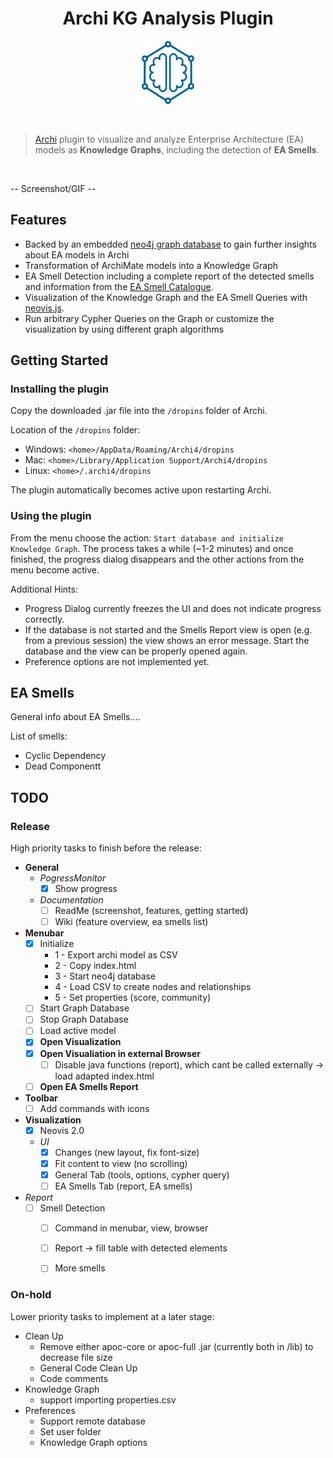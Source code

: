 <h1 align="center">Archi KG Analysis Plugin </h1>
<p align="center">
  <img src="./images/logo.png" width="20%">
</p>

<br>

> [Archi](https://www.archimatetool.com/) plugin to visualize and analyze Enterprise Architecture (EA) models as **Knowledge Graphs**, including the detection of **EA Smells**.

<br>

-- Screenshot/GIF --


## Features

- Backed by an embedded [neo4j graph database](https://neo4j.com/developer/graph-platform/neo4j) to gain further insights about EA models in Archi
- Transformation of ArchiMate models into a Knowledge Graph  
- EA Smell Detection including a complete report of the detected smells and information from the [EA Smell Catalogue](https://swc-public.pages.rwth-aachen.de/smells/ea-smells/).
- Visualization of the Knowledge Graph and the EA Smell Queries with [neovis.js](https://github.com/neo4j-contrib/neovis.js/). 
- Run arbitrary Cypher Queries on the Graph or customize the visualization by using different graph algorithms



## Getting Started


### Installing the plugin

Copy the downloaded .jar file into the `/dropins` folder of Archi.

Location of the `/dropins` folder:
- Windows: `<home>/AppData/Roaming/Archi4/dropins`
- Mac: `<home>/Library/Application Support/Archi4/dropins`
- Linux: `<home>/.archi4/dropins`

The plugin automatically becomes active upon restarting Archi.

### Using the plugin

From the menu choose the action: `Start database and initialize Knowledge Graph`. The process takes a while (~1-2 minutes) and once finished, the progress dialog disappears and the other actions from the menu become active.

Additional Hints: 
- Progress Dialog currently freezes the UI and does not indicate progress correctly.
- If the database is not started and the Smells Report view is open (e.g. from a previous session) the view shows an error message. Start the database and the view can be properly opened again. 
- Preference options are not implemented yet.

## EA Smells



General info about EA Smells....

List of smells:
- Cyclic Dependency
- Dead Componentt


## TODO

### Release

High priority tasks to finish before the release:

- **General**
  - *PogressMonitor*
    - [X] Show progress
  - *Documentation*
    - [ ] ReadMe (screenshot, features, getting started)
    - [ ] Wiki (feature overview, ea smells list)
- **Menubar**
  - [X] Initialize
    - 1 - Export archi model as CSV
    - 2 - Copy index.html
    - 3 - Start neo4j database
    - 4 - Load CSV to create nodes and relationships
    - 5 - Set properties (score, community)
  - [ ] Start Graph Database
  - [ ] Stop Graph Database
  - [ ] Load active model
  - [X] **Open Visualization**
  - [X] **Open Visualiation in external Browser**
    - [ ] Disable java functions (report), which cant be called externally -> load adapted index.html 
  - [ ] **Open EA Smells Report**
- **Toolbar**
  - [ ] Add commands with icons
- **Visualization**
  - [X] Neovis 2.0
  - *UI*
    - [X] Changes (new layout, fix font-size)
    - [X] Fit content to view (no scrolling)
    - [X] General Tab (tools, options, cypher query)
    - [ ] EA Smells Tab (report, EA smells)
- *Report*
  - [ ] Smell Detection
    - [ ] Command in menubar, view, browser
    - [ ] Report -> fill table with detected elements 
    - [ ] More smells


### On-hold

Lower priority tasks to implement at a later stage:

- Clean Up
  - Remove either apoc-core or apoc-full .jar (currently both in /lib) to decrease file size
  - General Code Clean Up
  - Code comments
- Knowledge Graph
  - support importing properties.csv
- Preferences
  - Support remote database
  - Set user folder
  - Knowledge Graph options

<br>

